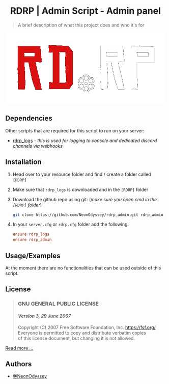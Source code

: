 
<h1 align="center">RDRP | Admin Script - Admin panel</h1>

> A brief description of what this project does and who it's for

<p align="center"><img src="https://github.com/NeonOdyssey/RDRP/blob/main/banner.png?raw=true"></p>

## Dependencies

Other scripts that are required for this script to run on your server:

- [rdrp_logs](https://github.com/NeonOdyssey/rdrp_logs) - *this is used for logging to console and dedicated discord channels via webhooks*


## Installation

1. Head over to your resource folder and find / create a folder called `[RDRP]`
2. Make sure that `rdrp_logs` is downloaded and in the `[RDRP]` folder
3. Download the github repo using git: (*make sure you open cmd in the `[RDRP]` folder*)
    
    ```bash
    git clone https://github.com/NeonOdyssey/rdrp_admin.git rdrp_admin
    ```

4. In your `server.cfg` or `rdrp.cfg` folder add the following:

    ```cfg
    ensure rdrp_logs 
    ensure rdrp_admin
    ```
    
## Usage/Examples

At the moment there are no functionalities that can be used outside of this script.


## License


> ### GNU GENERAL PUBLIC LICENSE
> #### *Version 3, 29 June 2007*
> Copyright (C) 2007 Free Software Foundation, Inc. <https://fsf.org/>    <br />
> Everyone is permitted to copy and distribute verbatim copies            <br />
> of this license document, but changing it is not allowed.               <br />

[Read more ...](https://github.com/NeonOdyssey/rdrp_admin/blob/master/LICENSE)

## Authors

- [@NeonOdyssey](https://www.github.com/NeonOdyssey)
